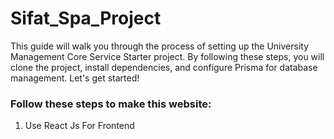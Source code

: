 # Sifat_Spa_Project

This guide will walk you through the process of setting up the University Management Core Service Starter project. By following these steps, you will clone the project, install dependencies, and configure Prisma for database management. Let's get started!

### Follow these steps to make this website:

1. Use React Js For Frontend
